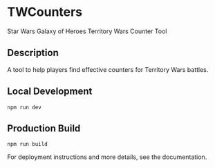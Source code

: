 # TWCounters

Star Wars Galaxy of Heroes Territory Wars Counter Tool

## Description
A tool to help players find effective counters for Territory Wars battles.

## Local Development
```npm run dev```

## Production Build
```npm run build```

For deployment instructions and more details, see the documentation.